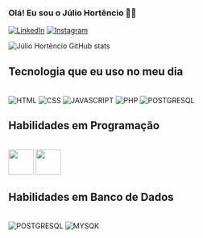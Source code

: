 ### Olá! Eu sou o Júlio Hortêncio 👨‍💻

[![LinkedIn](https://img.shields.io/badge/LinkedIn-0077B5?style=for-the-badge&logo=linkedin&logoColor=white)](https://www.linkedin.com/in/julio-hort%C3%AAncio-maia-nepomuceno-1263b3124/)
[![Instagram](https://img.shields.io/badge/Instagram-E4405F?style=for-the-badge&logo=instagram&logoColor=white)](https://instagram.com/julio_hortencio)

![Júlio Hortêncio GitHub stats](https://github-readme-stats.vercel.app/api?username=JulioNepomuceno&show_icons=true&theme=dracula)

## Tecnologia que eu uso no meu dia

<div style="display: inline_blocke"><br/>

  <img align="center" alt="HTML" src="https://img.shields.io/badge/HTML-239120?style=for-the-badge&logo=html5&logoColor=white"/>
  <img align="center" alt="CSS" src="https://img.shields.io/badge/CSS-239120?&style=for-the-badge&logo=css3&logoColor=white"/>
  <img align="center" alt="JAVASCRIPT" src="https://img.shields.io/badge/JavaScript-F7DF1E?style=for-the-badge&logo=javascript&logoColor=black"/>
  <img align="center" alt="PHP" src="https://img.shields.io/badge/PHP-777BB4?style=for-the-badge&logo=php&logoColor=white"/>
  <img align="center" alt="POSTGRESQL" src="https://img.shields.io/badge/PostgreSQL-316192?style=for-the-badge&logo=postgresql&logoColor=white"/>
  
</div>

## Habilidades em Programação

<div style="display: inline_blocke"><br/>
  
 
  <img height="50" width="50" src="https://cdn.jsdelivr.net/gh/devicons/devicon/icons/java/java-original.svg" />
  <img height="50" width="50" src="https://cdn.jsdelivr.net/gh/devicons/devicon/icons/javascript/javascript-original.svg" />
                            
</div>

## Habilidades em Banco de Dados

<div style="display: inline_blocke"><br/>

  <img align="center" alt="POSTGRESQL" src="https://img.shields.io/badge/PostgreSQL-316192?style=for-the-badge&logo=postgresql&logoColor=white"/>
  <img align="center" alt="MYSQK" src="https://img.shields.io/badge/MySQL-005C84?style=for-the-badge&logo=mysql&logoColor=white"/>

</div>

